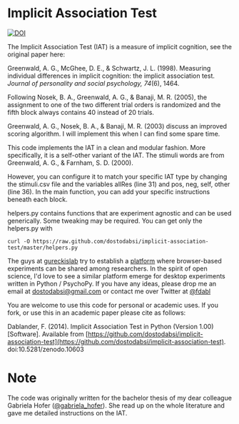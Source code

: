 # Implicit Association Test

[![DOI](https://zenodo.org/badge/4738/dostodabsi/implicit-association-test.png)](http://dx.doi.org/10.5281/zenodo.10603)

The Implicit Association Test (IAT) is a measure of implicit cognition, see the original paper here:

Greenwald, A. G., McGhee, D. E., & Schwartz, J. L. (1998). Measuring individual differences in implicit cognition:
the implicit association test. *Journal of personality and social psychology, 74*(6), 1464.

Following Nosek, B. A., Greenwald, A. G., & Banaji, M. R. (2005), the assignment to one of the two different trial orders is randomized and the fifth block always
contains 40 instead of 20 trials.

Greenwald, A. G., Nosek, B. A., & Banaji, M. R. (2003) discuss an improved scoring algorithm. I will implement this when
I can find some spare time.

This code implements the IAT in a clean and modular fashion. More specifically, it is a self-other variant of the IAT.
The stimuli words are from Greenwald, A. G., & Farnham, S. D. (2000).

However, you can configure it to match your specific IAT type by changing the stimuli.csv file and the variables
allRes (line 31) and pos, neg, self, other (line 36). In the main function, you can add your specific instructions beneath each block.

helpers.py contains functions that are experiment agnostic and can be
used generically. Some tweaking may be required. You can get only the helpers.py
with 

```
curl -O https://raw.github.com/dostodabsi/implicit-association-test/master/helpers.py
```

The guys at <a href="http://gureckislab.org/">gureckislab</a> try to establish a <a href="http://psiturk.org">platform</a>
where browser-based experiments can be shared among researchers. In the spirit of
open science, I'd love to see a similar platform emerge for desktop experiments written
in Python / PsychoPy. If you have any ideas, please drop me an email at <a href="mailto: dostodabsi@gmail.com">dostodabsi@gmail.com</a>
or contact me over Twitter at <a href="http://twitter.com/fdabl" target="_blank">@fdabl</a>

You are welcome to use this code for personal or academic uses. If you fork, or use this in an academic paper please cite as follows:

Dablander, F. (2014). Implicit Association Test in Python (Version 1.00)[Software].
Available from [https://github.com/dostodabsi/implicit-association-test](https://github.com/dostodabsi/implicit-association-test). doi:10.5281/zenodo.10603

# Note
The code was originally written for the bachelor thesis of my dear colleague Gabriela Hofer ([@gabriela_hofer](https://twitter.com/gabriela_hofer)). She
read up on the whole literature and gave me detailed instructions on the IAT.

